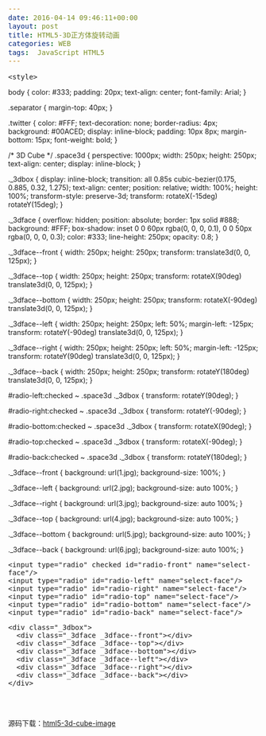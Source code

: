 ```yaml
---
date: 2016-04-14 09:46:11+00:00
layout: post
title: HTML5-3D正方体旋转动画
categories: WEB
tags:  JavaScript HTML5
---
```


<!DOCTYPE html>
<html>

<head>

  <meta charset="UTF-8">

  <title>HTML5 3D正方体旋转动画演示地址</title>

  <style>
/*! normalize.css v2.1.2 | MIT License | git.io/normalize */

/* ==========================================================================
   HTML5 display definitions
   ========================================================================== */

/**
 * Correct `block` display not defined in IE 8/9.
 */

article,
aside,
details,
figcaption,
figure,
footer,
header,
hgroup,
main,
nav,
section,
summary {
    display: block;
}

/**
 * Correct `inline-block` display not defined in IE 8/9.
 */

audio,
canvas,
video {
    display: inline-block;
}

/**
 * Prevent modern browsers from displaying `audio` without controls.
 * Remove excess height in iOS 5 devices.
 */

audio:not([controls]) {
    display: none;
    height: 0;
}

/**
 * Address styling not present in IE 8/9.
 */

[hidden] {
    display: none;
}

/* ==========================================================================
   Base
   ========================================================================== */

/**
 * 1. Set default font family to sans-serif.
 * 2. Prevent iOS text size adjust after orientation change, without disabling
 *    user zoom.
 */

html {
    font-family: sans-serif; /* 1 */
    -ms-text-size-adjust: 100%; /* 2 */
    -webkit-text-size-adjust: 100%; /* 2 */
}

/**
 * Remove default margin.
 */

body {
    margin: 0;
}

/* ==========================================================================
   Links
   ========================================================================== */

/**
 * Address `outline` inconsistency between Chrome and other browsers.
 */

a:focus {
    outline: thin dotted;
}

/**
 * Improve readability when focused and also mouse hovered in all browsers.
 */

a:active,
a:hover {
    outline: 0;
}

/* ==========================================================================
   Typography
   ========================================================================== */

/**
 * Address variable `h1` font-size and margin within `section` and `article`
 * contexts in Firefox 4+, Safari 5, and Chrome.
 */

h1 {
    font-size: 2em;
    margin: 0.67em 0;
}

/**
 * Address styling not present in IE 8/9, Safari 5, and Chrome.
 */

abbr[title] {
    border-bottom: 1px dotted;
}

/**
 * Address style set to `bolder` in Firefox 4+, Safari 5, and Chrome.
 */

b,
strong {
    font-weight: bold;
}

/**
 * Address styling not present in Safari 5 and Chrome.
 */

dfn {
    font-style: italic;
}

/**
 * Address differences between Firefox and other browsers.
 */

hr {
    -moz-box-sizing: content-box;
    box-sizing: content-box;
    height: 0;
}

/**
 * Address styling not present in IE 8/9.
 */

mark {
    background: #ff0;
    color: #000;
}

/**
 * Correct font family set oddly in Safari 5 and Chrome.
 */

code,
kbd,
pre,
samp {
    font-family: monospace, serif;
    font-size: 1em;
}

/**
 * Improve readability of pre-formatted text in all browsers.
 */

pre {
    white-space: pre-wrap;
}

/**
 * Set consistent quote types.
 */

q {
    quotes: "\201C" "\201D" "\2018" "\2019";
}

/**
 * Address inconsistent and variable font size in all browsers.
 */

small {
    font-size: 80%;
}

/**
 * Prevent `sub` and `sup` affecting `line-height` in all browsers.
 */

sub,
sup {
    font-size: 75%;
    line-height: 0;
    position: relative;
    vertical-align: baseline;
}

sup {
    top: -0.5em;
}

sub {
    bottom: -0.25em;
}

/* ==========================================================================
   Embedded content
   ========================================================================== */

/**
 * Remove border when inside `a` element in IE 8/9.
 */

img {
    border: 0;
}

/**
 * Correct overflow displayed oddly in IE 9.
 */

svg:not(:root) {
    overflow: hidden;
}

/* ==========================================================================
   Figures
   ========================================================================== */

/**
 * Address margin not present in IE 8/9 and Safari 5.
 */

figure {
    margin: 0;
}

/* ==========================================================================
   Forms
   ========================================================================== */

/**
 * Define consistent border, margin, and padding.
 */

fieldset {
    border: 1px solid #c0c0c0;
    margin: 0 2px;
    padding: 0.35em 0.625em 0.75em;
}

/**
 * 1. Correct `color` not being inherited in IE 8/9.
 * 2. Remove padding so people aren't caught out if they zero out fieldsets.
 */

legend {
    border: 0; /* 1 */
    padding: 0; /* 2 */
}

/**
 * 1. Correct font family not being inherited in all browsers.
 * 2. Correct font size not being inherited in all browsers.
 * 3. Address margins set differently in Firefox 4+, Safari 5, and Chrome.
 */

button,
input,
select,
textarea {
    font-family: inherit; /* 1 */
    font-size: 100%; /* 2 */
    margin: 0; /* 3 */
}

/**
 * Address Firefox 4+ setting `line-height` on `input` using `!important` in
 * the UA stylesheet.
 */

button,
input {
    line-height: normal;
}

/**
 * Address inconsistent `text-transform` inheritance for `button` and `select`.
 * All other form control elements do not inherit `text-transform` values.
 * Correct `button` style inheritance in Chrome, Safari 5+, and IE 8+.
 * Correct `select` style inheritance in Firefox 4+ and Opera.
 */

button,
select {
    text-transform: none;
}

/**
 * 1. Avoid the WebKit bug in Android 4.0.* where (2) destroys native `audio`
 *    and `video` controls.
 * 2. Correct inability to style clickable `input` types in iOS.
 * 3. Improve usability and consistency of cursor style between image-type
 *    `input` and others.
 */

button,
html input[type="button"], /* 1 */
input[type="reset"],
input[type="submit"] {
    -webkit-appearance: button; /* 2 */
    cursor: pointer; /* 3 */
}

/**
 * Re-set default cursor for disabled elements.
 */

button[disabled],
html input[disabled] {
    cursor: default;
}

/**
 * 1. Address box sizing set to `content-box` in IE 8/9.
 * 2. Remove excess padding in IE 8/9.
 */

input[type="checkbox"],
input[type="radio"] {
    box-sizing: border-box; /* 1 */
    padding: 0; /* 2 */
}

/**
 * 1. Address `appearance` set to `searchfield` in Safari 5 and Chrome.
 * 2. Address `box-sizing` set to `border-box` in Safari 5 and Chrome
 *    (include `-moz` to future-proof).
 */

input[type="search"] {
    -webkit-appearance: textfield; /* 1 */
    -moz-box-sizing: content-box;
    -webkit-box-sizing: content-box; /* 2 */
    box-sizing: content-box;
}

/**
 * Remove inner padding and search cancel button in Safari 5 and Chrome
 * on OS X.
 */

input[type="search"]::-webkit-search-cancel-button,
input[type="search"]::-webkit-search-decoration {
    -webkit-appearance: none;
}

/**
 * Remove inner padding and border in Firefox 4+.
 */

button::-moz-focus-inner,
input::-moz-focus-inner {
    border: 0;
    padding: 0;
}

/**
 * 1. Remove default vertical scrollbar in IE 8/9.
 * 2. Improve readability and alignment in all browsers.
 */

textarea {
    overflow: auto; /* 1 */
    vertical-align: top; /* 2 */
}

/* ==========================================================================
   Tables
   ========================================================================== */

/**
 * Remove most spacing between table cells.
 */

table {
    border-collapse: collapse;
    border-spacing: 0;
}
</style>

    <style>
body {
  color: #333;
  padding: 20px;
  text-align: center;
  font-family: Arial;
}

.separator {
  margin-top: 40px;
}

.twitter {
  color: #FFF;
  text-decoration: none;
  border-radius: 4px;
  background: #00ACED;
  display: inline-block;
  padding: 10px 8px;
  margin-bottom: 15px;
  font-weight: bold;
}

/* 3D Cube */
.space3d {
  perspective: 1000px;
  width: 250px;
  height: 250px;
  text-align: center;
  display: inline-block;
}

._3dbox {
  display: inline-block;
  transition: all 0.85s cubic-bezier(0.175, 0.885, 0.32, 1.275);
  text-align: center;
  position: relative;
  width: 100%;
  height: 100%;
  transform-style: preserve-3d;
  transform: rotateX(-15deg) rotateY(15deg);
}

._3dface {
  overflow: hidden;
  position: absolute;
  border: 1px solid #888;
  background: #FFF;
  box-shadow: inset 0 0 60px rgba(0, 0, 0, 0.1), 0 0 50px rgba(0, 0, 0, 0.3);
  color: #333;
  line-height: 250px;
  opacity: 0.8;
}

._3dface--front {
  width: 250px;
  height: 250px;
  transform: translate3d(0, 0, 125px);
}

._3dface--top {
  width: 250px;
  height: 250px;
  transform: rotateX(90deg) translate3d(0, 0, 125px);
}

._3dface--bottom {
  width: 250px;
  height: 250px;
  transform: rotateX(-90deg) translate3d(0, 0, 125px);
}

._3dface--left {
  width: 250px;
  height: 250px;
  left: 50%;
  margin-left: -125px;
  transform: rotateY(-90deg) translate3d(0, 0, 125px);
}

._3dface--right {
  width: 250px;
  height: 250px;
  left: 50%;
  margin-left: -125px;
  transform: rotateY(90deg) translate3d(0, 0, 125px);
}

._3dface--back {
  width: 250px;
  height: 250px;
  transform: rotateY(180deg) translate3d(0, 0, 125px);
}

#radio-left:checked ~ .space3d ._3dbox {
  transform: rotateY(90deg);
}

#radio-right:checked ~ .space3d ._3dbox {
  transform: rotateY(-90deg);
}

#radio-bottom:checked ~ .space3d ._3dbox {
  transform: rotateX(90deg);
}

#radio-top:checked ~ .space3d ._3dbox {
  transform: rotateX(-90deg);
}

#radio-back:checked ~ .space3d ._3dbox {
  transform: rotateY(180deg);
}

._3dface--front {
  background: url(1.jpg);
  background-size: 100%;
}

._3dface--left {
  background: url(2.jpg);
  background-size: auto 100%;
}

._3dface--right {
  background: url(3.jpg);
  background-size: auto 100%;
}

._3dface--top {
  background: url(4.jpg);
  background-size: auto 100%;
}

._3dface--bottom {
  background: url(5.jpg);
  background-size: auto 100%;
}

._3dface--back {
  background: url(6.jpg);
  background-size: auto 100%;
}

</style>

  <script src="/assets/html5-3d-cube-image/js/prefixfree.min.js"></script>

</head>

<body>

<!-- CONTROLS -->

    <input type="radio" checked id="radio-front" name="select-face"/>    
    <input type="radio" id="radio-left" name="select-face"/>
    <input type="radio" id="radio-right" name="select-face"/>
    <input type="radio" id="radio-top" name="select-face"/>
    <input type="radio" id="radio-bottom" name="select-face"/>
    <input type="radio" id="radio-back" name="select-face"/>

<div class="separator"></div>

<div class="space3d">

    <div class="_3dbox">
      <div class="_3dface _3dface--front"></div>
      <div class="_3dface _3dface--top"></div>
      <div class="_3dface _3dface--bottom"></div>
      <div class="_3dface _3dface--left"></div>
      <div class="_3dface _3dface--right"></div>
      <div class="_3dface _3dface--back"></div>
    </div>

</div>

<div class="separator"></div>
<br><br>
<div style="text-align:center;clear:both">
<script src="/gg_bd_ad_720x90.js" type="text/javascript"></script>
<script src="/follow.js" type="text/javascript"></script>
</div>

</body>

</html>


源码下载：[html5-3d-cube-image](/assets/html5-3d-cube-image.rar)